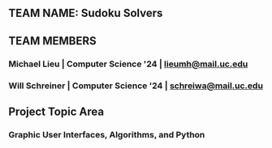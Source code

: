 ## TEAM NAME: Sudoku Solvers
## TEAM MEMBERS
### Michael Lieu | Computer Science '24 | lieumh@mail.uc.edu
### Will Schreiner | Computer Science '24 | schreiwa@mail.uc.edu
## Project Topic Area
### Graphic User Interfaces, Algorithms, and Python
